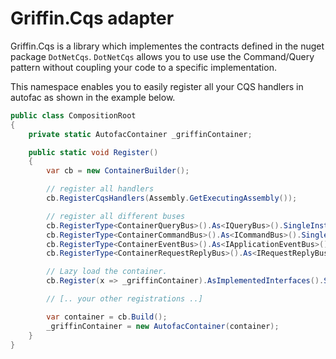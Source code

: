﻿Griffin.Cqs adapter
===================

Griffin.Cqs is a library which implementes the contracts defined in the nuget package `DotNetCqs`. `DotNetCqs` allows you to use use the Command/Query
pattern without coupling your code to a specific implementation.

This namespace enables you to easily register all your CQS handlers in autofac as shown in the example below.

```csharp
public class CompositionRoot
{
	private static AutofacContainer _griffinContainer;

	public static void Register()
	{
		var cb = new ContainerBuilder();

		// register all handlers
		cb.RegisterCqsHandlers(Assembly.GetExecutingAssembly());

		// register all different buses
		cb.RegisterType<ContainerQueryBus>().As<IQueryBus>().SingleInstance();
		cb.RegisterType<ContainerCommandBus>().As<ICommandBus>().SingleInstance();
		cb.RegisterType<ContainerEventBus>().As<IApplicationEventBus>().SingleInstance();
		cb.RegisterType<ContainerRequestReplyBus>().As<IRequestReplyBus>().SingleInstance();

		// Lazy load the container.
		cb.Register(x => _griffinContainer).AsImplementedInterfaces().SingleInstance();

		// [.. your other registrations ..]

		var container = cb.Build();
		_griffinContainer = new AutofacContainer(container);
	}
}
```